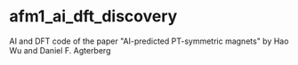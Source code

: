 # afm1_ai_dft_discovery
AI and DFT code of the paper "AI-predicted PT-symmetric magnets" by Hao Wu and Daniel F. Agterberg

